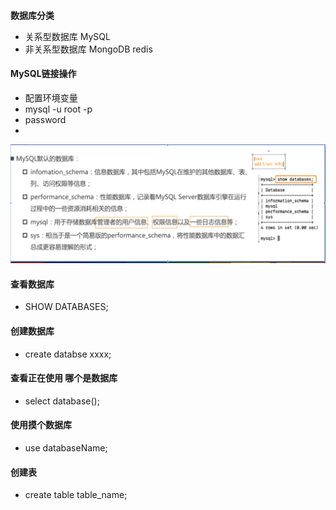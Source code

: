 ####
**数据库分类**
- 关系型数据库 MySQL
- 非关系型数据库 MongoDB redis

#### MySQL链接操作
- 配置环境变量
- mysql -u root -p
- password 
- 
![Alt text](image.png)
#### 查看数据库

- SHOW DATABASES;

#### 创建数据库

- create databse xxxx;


#### 查看正在使用 哪个是数据库

- select database();

#### 使用摸个数据库

- use databaseName;

#### 创建表

- create table table_name;